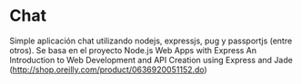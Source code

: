 # Chat

Simple aplicación chat utilizando nodejs, expressjs, pug y passportjs (entre otros). Se basa en el proyecto Node.js Web Apps with Express
                                                                                                            An Introduction to Web Development and API Creation using Express and Jade (http://shop.oreilly.com/product/0636920051152.do) 

